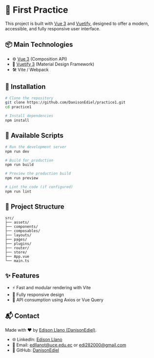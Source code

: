 
# 🌟 First Practice

This project is built with [Vue 3](https://vuejs.org/) and [Vuetify](https://next.vuetifyjs.com/), designed to offer a modern, accessible, and fully responsive user interface.

## 📦 Main Technologies

- ⚙️ [Vue 3](https://vuejs.org/) (Composition API)
- 🎨 [Vuetify 3](https://next.vuetifyjs.com/) (Material Design Framework)
- 🛠️ Vite / Webpack

## 🚀 Installation

```bash
# Clone the repository
git clone https://github.com/DanisonEdiel/practice1.git
cd practice1

# Install dependencies
npm install
```

## 🧪 Available Scripts

```bash
# Run the development server
npm run dev

# Build for production
npm run build

# Preview the production build
npm run preview

# Lint the code (if configured)
npm run lint
```

## 📁 Project Structure

```
src/
├── assets/          
├── components/      
├── composables/     
├── layouts/         
├── pages/           
├── plugins/         
├── router/          
├── store/           
├── App.vue          
└── main.ts          
```

## ✨ Features

- ⚡ Fast and modular rendering with Vite
- 📱 Fully responsive design
- 📡 API consumption using Axios or Vue Query



## 📬 Contact

Made with ❤️ by [Edison Llano (DanisonEdiel)](https://github.com/DanisonEdiel).

- 🌐 LinkedIn: [Edison Llano](https://www.linkedin.com/in/edison-daniel-llano-tapia-3859aa260/)
- 📧 Email: edllanot@uce.edu.ec or edi282000@gmail.com
- 🐙 GitHub: [DanisonEdiel](https://github.com/DanisonEdiel)
